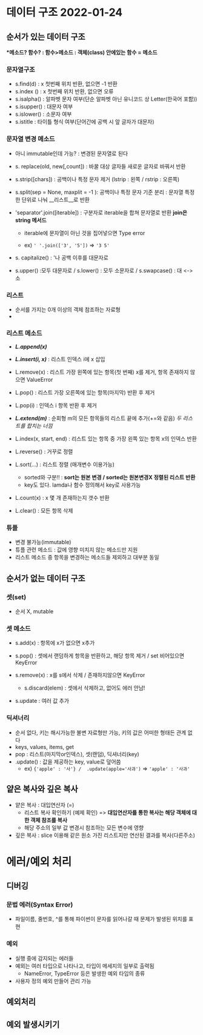 # 데이터 구조 2022-01-24

## 순서가 있는 데이터 구조

__*메소드? 함수? : 함수>메소드 : 객체(class) 안에있는 함수 = 메소드__

### 문자열구조

- s.find(d) : x 첫번째 위치 반환, 없으면 -1 반환
- s.index () :  x 첫번째 위치 반환, 없으면 오류
- s.isalpha() : 알파벳 문자 여부(단순 알파벳 아닌 유니코드 상 Letter(한국어 포함))
- s.isupper() : 대문자 여부
- s.islower() :  소문자 여부
- s.istitle : 타이틀 형식 여부(단어간에 공백 시 앞 글자가 대문자)

### 문자열 변경 메소드

- 아니 immutable인데 가능? : 변경된 문자열로 된다

- s. replace(old, new[,count]) : 바꿀 대상 글자들 새로운 글자로 바꿔서 반환

- s.strip([chars]) : 공백이나 특정 문자 제거 (lstrip : 왼쪽 / rstrip : 오른쪽)

- s.split(sep = None, maxplit = -1 ): 공백이나 특정 문자 기준 분리 : 문자열 특정한 단위로 나눠 __리스트__로 반환

- 'separator'.join([iterable]) : 구분자로 iterable을 합쳐 문자열로 반환  __join은 string 메서드__

  - iterable에 문자열이 아닌 것을 집어넣으면 Type error

  - ex) `' '.join(['3', '5'])` => `'3 5'`

- s. capitalize() : '나 공백 이후를 대문자로 
- s.upper() :모두 대문자로  / s.lower() : 모두 소문자로 / s.swapcase() : 대 <-> 소



### 리스트

- 순서를 가지는 0개 이상의 객체 참조하는 자료형
- 

### 리스트 메소드

- ___L.append(x)___
- ___L.insert(i, x)___ : 리스트 인덱스 i에 x 삽입
- L.remove(x) : 리스트 가장 왼쪽에 있는 항목(첫 번째) x를 제거, 항목 존재하지 않으면 ValueError
- L.pop() : 리스트 가장 오른쪽에 있는 항목(마지막) 반환 후 제거
- L.pop(i) : 인덱스 i 항목 반환 후 제거
- ___L.extend(m)___ : 순회형 m의 모든 항목들의 리스트 끝에 추가(+=와 같음) _두 리스트를 합치는 너낌_
- L.index(x, start, end) : 리스트 있는 항목 중 가장 왼쪽 있는 항목 x의 인덱스 반환
- L.reverse() : 거꾸로 정렬
- L.sort(...) : 리스트 정렬 (매개변수 이용가능)
  - sorted와 구분!! : __sort는 원본 변경 / sorted는 원본변경X 정렬된 리스트 반환__
  - key도 있다. lamda나 함수 정의해서 key로 사용가능
  
- L.count(x) : x 몇 개 존재하는지 갯수 반환
- L.clear() : 모든 항목 삭제

 ### 튜플

- 변경 불가능(immutable)
- 튜플 관련 메소드 : 값에 영향 미치지 않는 메소드만 지원
- 리스트 메소드 중 항목을 변경하는 메소드들 제외하고 대부분 동일



## 순서가 없는 데이터 구조

### 셋(set)

- 순서 X,  mutable

### 셋 메소드

- s.add(x) : 항목에 x가 없으면 x추가
- s.pop() : 셋에서 랜덤하게 항목을 반환하고, 해당 항목 제거 /  set 비어있으면 KeyError
- s.remove(x)  : x를 s에서 삭제 / 존재하지않으면 KeyError
  - s.discard(elem) : 셋에서 삭제하고, 없어도 에러 안남!

- s.update : 여러 값 추가

### 딕셔너리

- 순서 없다, 키는 해시가능한 불변 자료형만 가능, 키의 값은 어떠한 형태든 관계 없다
- keys, values, items, get
- pop : 리스트(마지막or인덱스), 셋(랜덤), 딕셔너리(key)
- .update() : 값을 제공하는 key, value로 덮어씀 
  - ex) `{'apple' : '사'} /  .update(apple='사과')` => `'apple' : '사과'`



## 얕은 복사와 깊은 복사

- 얕은 복사 : 대입연산자 (=) 
  - 리스트 복사 확인하기 (예제 확인) => __대입연산자를 통한 복사는 해당 객체에 대한 객체 참조를 복사__
  - 해당 주소의 일부 값 변경시 참조하는 모든 변수에 영향
- 깊은 복사 : slice 이용해 같은 원소 가진 리스트지만 연산된 결과를 복사(다른주소)



# 에러/예외 처리

## 디버깅

### 문법 에러(Syntax Error)

- 파일이름, 줄번호, ^를 통해 파이썬이 문자를 읽어나갈 때 문제가 발생된 위치를 표현

### 예외

- 실행 중에 감지되는 에러들
- 예외는 여러 타입으로 나타나고, 타입이 메세지의 일부로 출력됨
  -  NameError, TypeError 등은 발생한 예외 타입의 종류
- 사용자 정의 예외 만들어 관리 가능

## 예외처리

## 예외 발생시키기

